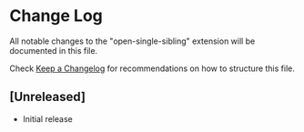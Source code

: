 # Change Log

All notable changes to the "open-single-sibling" extension will be documented in this file.

Check [Keep a Changelog](http://keepachangelog.com/) for recommendations on how to structure this file.

## [Unreleased]

- Initial release